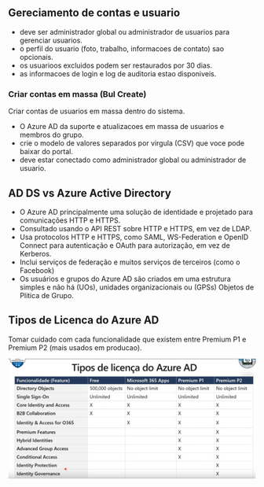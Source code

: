 ## Gereciamento de contas e usuario
- deve ser administrador global ou administrador de usuarios para gerenciar usuarios.
- o perfil do usuario (foto, trabalho, informacoes de contato) sao opcionais.
- os usuarioos excluidos podem ser restaurados por 30 dias.
- as informacoes de login e log de auditoria estao disponiveis.

### Criar contas em massa (Bul Create)
Criar contas de usuarios em massa dentro do sistema.

- O Azure AD da suporte e atualizacoes em massa de usuarios e membros do grupo.
- crie o modelo de valores separados por virgula (CSV) que voce pode baixar do portal.
- deve estar conectado como administrador global ou administrador de usuario.









## AD DS vs Azure Active Directory

- O Azure AD  principalmente uma solução de identidade e  projetado para comunicações HTTP e HTTPS.
- Consultado usando o API REST sobre HTTP e HTTPS, em vez de LDAP.
- Usa protocolos HTTP e HTTPS, como SAML, WS-Federation e OpenID Connect para autenticação e OAuth para autorização, em vez de Kerberos.
- Inclui serviços de federação e muitos serviços de terceiros (como o Facebook)
- Os usuários e grupos do Azure AD são criados em uma estrutura simples e não há (UOs), unidades organizacionais ou (GPSs) Objetos de Plitica de Grupo.

## Tipos de Licenca do Azure AD
Tomar cuidado com cada funcionalidade que existem entre Premium P1 e Premium P2 (mais usados em producao).

![azure](images/azure.png) 


